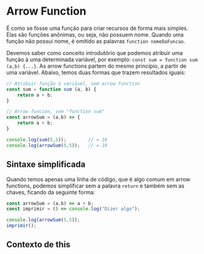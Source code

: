 # Arrow Function

É como se fosse uma função para criar recursos de forma mais simples. Elas são funções anônimas, ou seja, não possuem nome. Quando uma função não possui nome, é omitido as palavras `function nomeDaFuncao`.

Devemos saber como conceito introdutório que podemos atribuir uma função à uma determinada variável, por exemplo: `const sum = function sum (a,b) {...}`. As arrow functions partem do mesmo princípio, a partir de uma variável. Abaixo, temos duas formas que trazem resultados iguais:

```javascript
// Atribuir função à variável, sem arrow function
const sum = function sum (a, b) {
    return a + b;
}

// Arrow funcion, sem "function sum"
const arrowSum = (a,b) => {
    return a + b;
}

console.log(sum(5,5));        // = 10
console.log(arrowSum(5,5));   // = 10
```

## Sintaxe simplificada

Quando temos apenas uma linha de código, que é algo comum em arrow functions, podemos simplificar sem a palavra `return` e também sem as chaves, ficando da seguinte forma:

```javascript
const arrowSum = (a,b) => a + b;
const imprimir = () => console.log("Dizer algo");

console.log(arrowSum(5,5));
imprimir();
```

## Contexto de this

